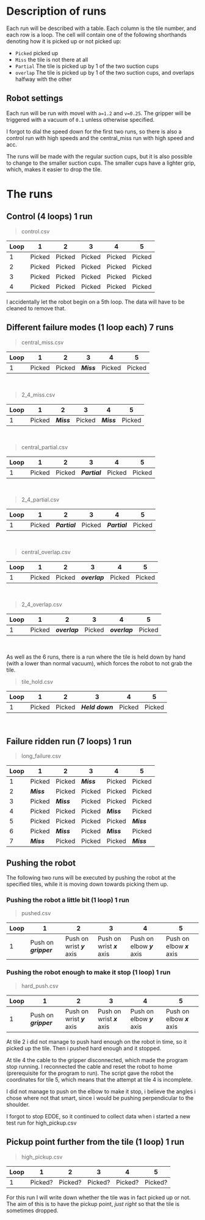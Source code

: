 # Description of runs

Each run will be described with a table.
Each column is the tile number, and each row is a loop.
The cell will contain one of the following shorthands denoting how it is picked up or not picked up:

- `Picked` picked up
- `Miss` the tile is not there at all
- `Partial` The tile is picked up by 1 of the two suction cups
- `overlap` The tile is picked up by 1 of the two suction cups, and overlaps halfway with the other

## Robot settings
Each run will be run with movel with `a=1.2` and `v=0.25`.
The gripper will be triggered with a vacuum of `0.1` unless otherwise specified.

I forgot to dial the speed down for the first two runs, so there is also a control run with high speeds and the central_miss run with high speed and acc.

The runs will be made with the regular suction cups, 
but it is also possible to change to the smaller suction cups.
The smaller cups have a lighter grip, which, makes it easier to drop the tile.

# The runs

## Control (4 loops) 1 run

> control.csv

| Loop | 1      | 2      | 3      | 4      | 5      |
|------|--------|--------|--------|--------|--------|
| 1    | Picked | Picked | Picked | Picked | Picked |
| 2    | Picked | Picked | Picked | Picked | Picked |
| 3    | Picked | Picked | Picked | Picked | Picked |
| 4    | Picked | Picked | Picked | Picked | Picked |

I accidentally let the robot begin on a 5th loop. The data will have to be cleaned to remove that.

## Different failure modes (1 loop each) 7 runs

> central_miss.csv

| Loop | 1      | 2      | 3          | 4      | 5      |
|------|--------|--------|------------|--------|--------|
| 1    | Picked | Picked | **_Miss_** | Picked | Picked |

<br>


> 2_4_miss.csv

| Loop | 1      | 2          | 3      | 4          | 5      |
|------|--------|------------|--------|------------|--------|
| 1    | Picked | **_Miss_** | Picked | **_Miss_** | Picked |

<br>

> central_partial.csv

| Loop | 1      | 2      | 3             | 4      | 5      |
|------|--------|--------|---------------|--------|--------|
| 1    | Picked | Picked | **_Partial_** | Picked | Picked |

<br>

> 2_4_partial.csv

| Loop | 1      | 2             | 3      | 4             | 5      |
|------|--------|---------------|--------|---------------|--------|
| 1    | Picked | _**Partial**_ | Picked | **_Partial_** | Picked |

<br>

> central_overlap.csv

| Loop | 1      | 2      | 3             | 4      | 5      |
|------|--------|--------|---------------|--------|--------|
| 1    | Picked | Picked | **_overlap_** | Picked | Picked |

<br>

> 2_4_overlap.csv

| Loop | 1      | 2             | 3      | 4             | 5      |
|------|--------|---------------|--------|---------------|--------|
| 1    | Picked | **_overlap_** | Picked | **_overlap_** | Picked |

<br>

As well as the 6 runs, there is a run where the tile is held down by hand (with a lower than normal vacuum),
which forces the robot to not grab the tile.
> tile_hold.csv

| Loop | 1      | 2      | 3               | 4      | 5      |
|------|--------|--------|-----------------|--------|--------|
| 1    | Picked | Picked | **_Held down_** | Picked | Picked |

<br>

## Failure ridden run (7 loops) 1 run

> long_failure.csv

| Loop | 1          | 2          | 3          | 4          | 5          |
|------|------------|------------|------------|------------|------------|
| 1    | Picked     | Picked     | **_Miss_** | Picked     | Picked     |
| 2    | **_Miss_** | Picked     | Picked     | Picked     | Picked     |
| 3    | Picked     | **_Miss_** | Picked     | Picked     | Picked     |
| 4    | Picked     | Picked     | Picked     | **_Miss_** | Picked     |
| 5    | Picked     | Picked     | Picked     | Picked     | **_Miss_** |
| 6    | Picked     | **_Miss_** | Picked     | **_Miss_** | Picked     |
| 7    | **_Miss_** | Picked     | Picked     | Picked     | **_Miss_** |

## Pushing the robot
The following two runs will be executed by pushing the robot at the specified tiles,
while it is moving down towards picking them up.

### Pushing the robot a little bit (1 loop) 1 run

> pushed.csv

| Loop | 1                     | 2                          | 3                          | 4                          | 5                          |
|------|-----------------------|----------------------------|----------------------------|----------------------------|----------------------------|
| 1    | Push on _**gripper**_ | Push on wrist _**y**_ axis | Push on wrist **_x_** axis | Push on elbow **_y_** axis | Push on elbow **_x_** axis |

### Pushing the robot enough to make it stop (1 loop) 1 run
> hard_push.csv

| Loop | 1                     | 2                          | 3                          | 4                          | 5                          |
|------|-----------------------|----------------------------|----------------------------|----------------------------|----------------------------|
| 1    | Push on _**gripper**_ | Push on wrist _**y**_ axis | Push on wrist **_x_** axis | Push on elbow **_y_** axis | Push on elbow **_x_** axis |

At tile 2 i did not manage to push hard enough on the robot in time, so it picked up the tile. Then i pushed hard enough and it stopped.

At tile 4 the cable to the gripper disconnected, which made the program stop running.
I reconnected the cable and reset the robot to home (prerequisite for the program to run). 
The script gave the robot the coordinates for tile 5, which means that the attempt at tile 4 is incomplete.

I did not manage to push on the elbow to make it stop, i believe the angles i chose where not that smart, since i would be pushing perpendicular to the shoulder.


I forgot to stop EDDE, so it continued to collect data when i started a new test run for high_pickup.csv

## Pickup point further from the tile (1 loop) 1 run
> high_pickup.csv

| Loop | 1       | 2       | 3       | 4       | 5       |
|------|---------|---------|---------|---------|---------|
| 1    | Picked? | Picked? | Picked? | Picked? | Picked? |

For this run I will write down whether the tile was in fact picked up or not.
The aim of this is to have the pickup point, _just right_ so that the tile is sometimes dropped.

